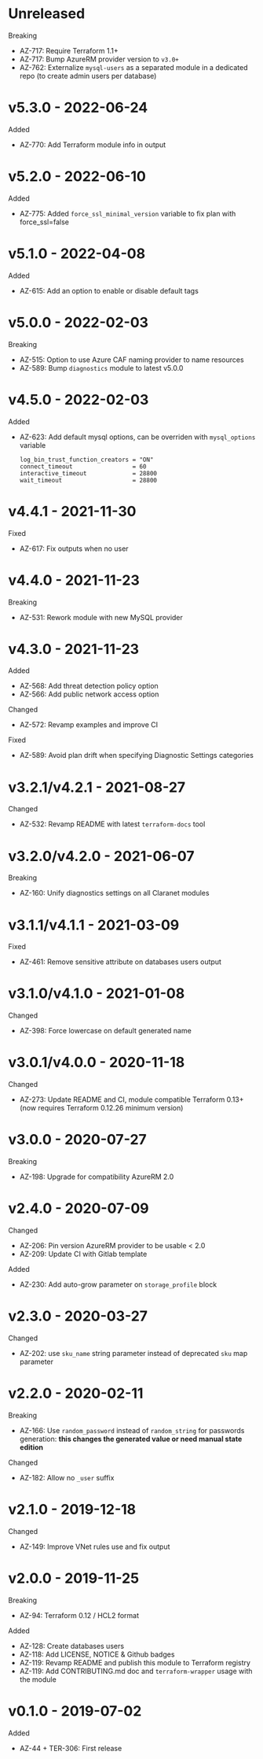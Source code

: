 # Unreleased

Breaking
  * AZ-717: Require Terraform 1.1+
  * AZ-717: Bump AzureRM provider version to `v3.0+`
  * AZ-762: Externalize `mysql-users` as a separated module in a dedicated repo (to create admin users per database)

# v5.3.0 - 2022-06-24

Added
  * AZ-770: Add Terraform module info in output

# v5.2.0 - 2022-06-10

Added
  * AZ-775: Added `force_ssl_minimal_version` variable to fix plan with force_ssl=false

# v5.1.0 - 2022-04-08

Added
  * AZ-615: Add an option to enable or disable default tags

# v5.0.0 - 2022-02-03

Breaking
  * AZ-515: Option to use Azure CAF naming provider to name resources
  * AZ-589: Bump `diagnostics` module to latest v5.0.0

# v4.5.0 - 2022-02-03

Added
  * AZ-623: Add default mysql options, can be overriden with `mysql_options` variable
    ```
    log_bin_trust_function_creators = "ON"
    connect_timeout                 = 60
    interactive_timeout             = 28800
    wait_timeout                    = 28800
    ```

# v4.4.1 - 2021-11-30

Fixed
  * AZ-617: Fix outputs when no user

# v4.4.0 - 2021-11-23

Breaking
  * AZ-531: Rework module with new MySQL provider

# v4.3.0 - 2021-11-23

Added
  * AZ-568: Add threat detection policy option
  * AZ-566: Add public network access option

Changed
  * AZ-572: Revamp examples and improve CI

Fixed
  * AZ-589: Avoid plan drift when specifying Diagnostic Settings categories

# v3.2.1/v4.2.1 - 2021-08-27

Changed
  * AZ-532: Revamp README with latest `terraform-docs` tool

# v3.2.0/v4.2.0 - 2021-06-07

Breaking
  * AZ-160: Unify diagnostics settings on all Claranet modules

# v3.1.1/v4.1.1 - 2021-03-09

Fixed
  * AZ-461: Remove sensitive attribute on databases users output

# v3.1.0/v4.1.0 - 2021-01-08

Changed
  * AZ-398: Force lowercase on default generated name

# v3.0.1/v4.0.0 - 2020-11-18

Changed
  * AZ-273: Update README and CI, module compatible Terraform 0.13+ (now requires Terraform 0.12.26 minimum version)

# v3.0.0 - 2020-07-27

Breaking
  * AZ-198: Upgrade for compatibility AzureRM 2.0

# v2.4.0 - 2020-07-09

Changed
  * AZ-206: Pin version AzureRM provider to be usable < 2.0
  * AZ-209: Update CI with Gitlab template

Added
  * AZ-230: Add auto-grow parameter on `storage_profile` block

# v2.3.0 - 2020-03-27

Changed
  * AZ-202: use `sku_name` string parameter instead of deprecated `sku` map parameter

# v2.2.0 - 2020-02-11

Breaking
  * AZ-166: Use `random_password` instead of `random_string` for passwords generation: **this changes the generated value or need manual state edition**

Changed
  * AZ-182: Allow no `_user` suffix

# v2.1.0 - 2019-12-18

Changed
  * AZ-149: Improve VNet rules use and fix output

# v2.0.0 - 2019-11-25

Breaking
  * AZ-94: Terraform 0.12 / HCL2 format

Added
  * AZ-128: Create databases users
  * AZ-118: Add LICENSE, NOTICE & Github badges
  * AZ-119: Revamp README and publish this module to Terraform registry
  * AZ-119: Add CONTRIBUTING.md doc and `terraform-wrapper` usage with the module

# v0.1.0 - 2019-07-02

Added
  * AZ-44 + TER-306: First release

